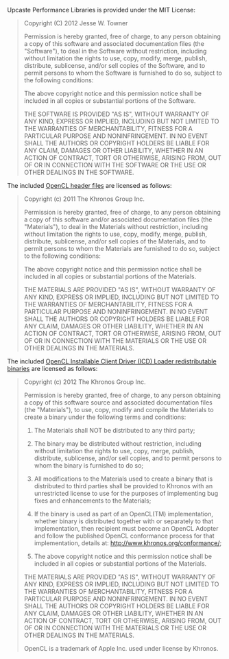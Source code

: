 Upcaste Performance Libraries is provided under the MIT License:

> Copyright (C) 2012 Jesse W. Towner
>
> Permission is hereby granted, free of charge, to any person obtaining
> a copy of this software and associated documentation files (the
> "Software"), to deal in the Software without restriction, including
> without limitation the rights to use, copy, modify, merge, publish,
> distribute, sublicense, and/or sell copies of the Software, and to
> permit persons to whom the Software is furnished to do so, subject to
> the following conditions:
>
> The above copyright notice and this permission notice shall be
> included in all copies or substantial portions of the Software.
>
> THE SOFTWARE IS PROVIDED "AS IS", WITHOUT WARRANTY OF ANY KIND,
> EXPRESS OR IMPLIED, INCLUDING BUT NOT LIMITED TO THE WARRANTIES OF
> MERCHANTABILITY, FITNESS FOR A PARTICULAR PURPOSE AND NONINFRINGEMENT.
> IN NO EVENT SHALL THE AUTHORS OR COPYRIGHT HOLDERS BE LIABLE FOR ANY
> CLAIM, DAMAGES OR OTHER LIABILITY, WHETHER IN AN ACTION OF CONTRACT,
> TORT OR OTHERWISE, ARISING FROM, OUT OF OR IN CONNECTION WITH THE
> SOFTWARE OR THE USE OR OTHER DEALINGS IN THE SOFTWARE.

The included [OpenCL header files](http://www.khronos.org/registry/cl/) are
licensed as follows:

> Copyright (c) 2011 The Khronos Group Inc.
>
> Permission is hereby granted, free of charge, to any person obtaining a
> copy of this software and/or associated documentation files (the
> "Materials"), to deal in the Materials without restriction, including
> without limitation the rights to use, copy, modify, merge, publish,
> distribute, sublicense, and/or sell copies of the Materials, and to
> permit persons to whom the Materials are furnished to do so, subject to
> the following conditions:
>
> The above copyright notice and this permission notice shall be included
> in all copies or substantial portions of the Materials.
>
> THE MATERIALS ARE PROVIDED "AS IS", WITHOUT WARRANTY OF ANY KIND,
> EXPRESS OR IMPLIED, INCLUDING BUT NOT LIMITED TO THE WARRANTIES OF
> MERCHANTABILITY, FITNESS FOR A PARTICULAR PURPOSE AND NONINFRINGEMENT.
> IN NO EVENT SHALL THE AUTHORS OR COPYRIGHT HOLDERS BE LIABLE FOR ANY
> CLAIM, DAMAGES OR OTHER LIABILITY, WHETHER IN AN ACTION OF CONTRACT,
> TORT OR OTHERWISE, ARISING FROM, OUT OF OR IN CONNECTION WITH THE
> MATERIALS OR THE USE OR OTHER DEALINGS IN THE MATERIALS.

The included [OpenCL Installable Client Driver (ICD) Loader redistributable binaries](http://www.khronos.org/registry/cl/)
are licensed as follows:

> Copyright (c) 2012 The Khronos Group Inc.
>
> Permission is hereby granted, free of charge, to any person obtaining a copy
> of this software source and associated documentation files (the "Materials"),
> to use, copy, modify and compile the Materials to create a binary under the
> following terms and conditions: 
>
> 1. The Materials shall NOT be distributed to any third party;
>
> 2. The binary may be distributed without restriction, including without
> limitation the rights to use, copy, merge, publish, distribute, sublicense,
> and/or sell copies, and to permit persons to whom the binary is furnished to
> do so;
>
> 3. All modifications to the Materials used to create a binary that is
> distributed to third parties shall be provided to Khronos with an
> unrestricted license to use for the purposes of implementing bug fixes and
> enhancements to the Materials;
>
> 4. If the binary is used as part of an OpenCL(TM) implementation, whether
> binary is distributed together with or separately to that implementation,
> then recipient must become an OpenCL Adopter and follow the published OpenCL
> conformance process for that implementation, details at:
> http://www.khronos.org/conformance/;
>
> 5. The above copyright notice and this permission notice shall be included in
> all copies or substantial portions of the Materials.
>
> THE MATERIALS ARE PROVIDED "AS IS", WITHOUT WARRANTY OF ANY KIND, EXPRESS OR
> IMPLIED, INCLUDING BUT NOT LIMITED TO THE WARRANTIES OF MERCHANTABILITY,
> FITNESS FOR A PARTICULAR PURPOSE AND NONINFRINGEMENT. IN NO EVENT SHALL THE
> AUTHORS OR COPYRIGHT HOLDERS BE LIABLE FOR ANY CLAIM, DAMAGES OR OTHER
> LIABILITY, WHETHER IN AN ACTION OF CONTRACT, TORT OR OTHERWISE, ARISING FROM,
> OUT OF OR IN CONNECTION WITH THE MATERIALS OR THE USE OR OTHER DEALINGS IN
> THE MATERIALS.
>
> OpenCL is a trademark of Apple Inc. used under license by Khronos.  

